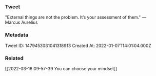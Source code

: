 ### Tweet
"External things are not the problem. It’s your assessment of them." — Marcus Aurelius

### Metadata
Tweet ID: 1479453031041318913
Created At: 2022-01-07T14:01:04.000Z

### Related
[[2022-03-18 09-57-39 You can choose your mindset]]

